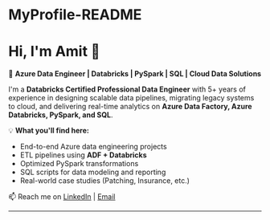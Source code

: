 # MyProfile-README

# Hi, I'm Amit 👋  
🚀 **Azure Data Engineer | Databricks | PySpark | SQL | Cloud Data Solutions**

I'm a **Databricks Certified Professional Data Engineer** with 5+ years of experience in 
designing scalable data pipelines, migrating legacy systems to cloud, and delivering 
real-time analytics on **Azure Data Factory, Azure Databricks, PySpark, and SQL**.

💡 **What you'll find here:**
- End-to-end Azure data engineering projects
- ETL pipelines using **ADF + Databricks**
- Optimized PySpark transformations
- SQL scripts for data modeling and reporting
- Real-world case studies (Patching, Insurance, etc.)

📫 Reach me on [LinkedIn](https://linkedin.com/in/your-link) | [Email](mailto:you@example.com)

---
